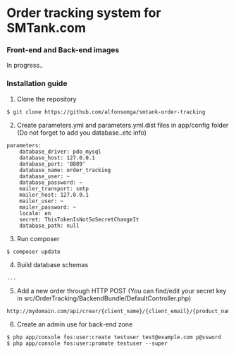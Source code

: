 # Order tracking system for SMTank.com
### Front-end and Back-end images


In progress..


### Installation guide

1. Clone the repository
```
$ git clone https://github.com/alfonsomga/smtank-order-tracking
```
2. Create parameters.yml and parameters.yml.dist files in app/config folder (Do not forget to add you database..etc info)
```
parameters:
    database_driver: pdo_mysql
    database_host: 127.0.0.1
    database_port: '8889'
    database_name: order_tracking
    database_user: ~
    database_password: ~
    mailer_transport: smtp
    mailer_host: 127.0.0.1
    mailer_user: ~
    mailer_password: ~
    locale: en
    secret: ThisTokenIsNotSoSecretChangeIt
    database_path: null
```
3. Run composer
```
$ composer update
```
4. Build database schemas
```
...
```
5. Add a new order through HTTP POST (You can find/edit your secret key in src/OrderTracking/BackendBundle/DefaultController.php)
```
http://mydomain.com/api/crear/{client_name}/{client_email}/{product_name}/{product_price}/{secretkey}
```
6. Create an admin use for back-end zone
```
$ php app/console fos:user:create testuser test@example.com p@ssword
$ php app/console fos:user:promote testuser --super
```
